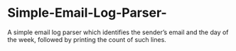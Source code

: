 # Simple-Email-Log-Parser-
A simple email log parser which identifies the sender’s email and the day of the week, followed by printing the count of such lines.
